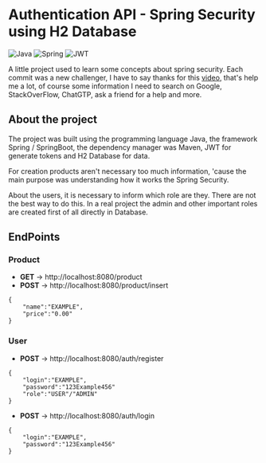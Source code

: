 # Authentication API - Spring Security using H2 Database

![Java](https://img.shields.io/badge/java-%23ED8B00.svg?style=for-the-badge&logo=openjdk&logoColor=white) 
![Spring](https://img.shields.io/badge/spring-%236DB33F.svg?style=for-the-badge&logo=spring&logoColor=white) 
![JWT](https://img.shields.io/badge/JWT-black?style=for-the-badge&logo=JSON%20web%20tokens)


A little project used to learn some concepts about spring security. Each commit was a new challenger, I have to say thanks for this [video](https://www.youtube.com/watch?v=5w-YCcOjPD0&t=1083s&pp=ygUPc3ByaW5nIHNlY3VyaXR5), that's help me a lot, of course some information I need to search on Google, StackOverFlow, ChatGTP, ask a friend for a help and more.

## About the project
The project was built using the programming language Java, the framework Spring / SpringBoot, the dependency manager was Maven, JWT for generate tokens and H2 Database for data.

For creation products aren't necessary too much information, 'cause the main purpose was understanding how it works the Spring Security.

About the users, it is necessary to inform which role are they. There are not the best way to do this. In a real project the admin and other important roles are created first of all directly in Database.


## EndPoints
### Product
* **GET** -> http://localhost:8080/product
* **POST** -> http://localhost:8080/product/insert
```
{
    "name":"EXAMPLE",
    "price":"0.00"
}
```
### User
* **POST** -> http://localhost:8080/auth/register
```
{
    "login":"EXAMPLE",
    "password":"123Example456"
    "role":"USER"/"ADMIN"
}
```
* **POST** -> http://localhost:8080/auth/login
```
{
    "login":"EXAMPLE",
    "password":"123Example456"
}
```
